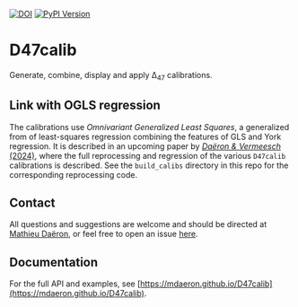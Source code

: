 [![DOI](https://zenodo.org/badge/DOI/10.5281/zenodo.8357232.svg)](https://doi.org/10.5281/zenodo.8357232)
[![PyPI Version](https://img.shields.io/pypi/v/D47calib.svg)](https://pypi.python.org/pypi/D47calib)

# D47calib

Generate, combine, display and apply Δ<sub>47</sub> calibrations.

## Link with OGLS regression

The calibrations use *Omnivariant Generalized Least Squares*, a generalized from of least-squares regression combining the features of GLS and York regression. It is described in an upcoming paper by [*Daëron & Vermeesch* (2024)](https://doi.org/10.1016/j.chemgeo.2023.121881), where the full reprocessing and regression of the various `D47calib` calibrations is described. See the `build_calibs` directory in this repo for the corresponding reprocessing code.

## Contact

All questions and suggestions are welcome and should be directed at [Mathieu Daëron](mailto:daeron@lsce.ipsl.fr?subject=[D47calib]), or feel free to open an issue [here](https://github.com/mdaeron/D47calib/issues).

## Documentation

For the full API and examples, see [https://mdaeron.github.io/D47calib](https://mdaeron.github.io/D47calib).